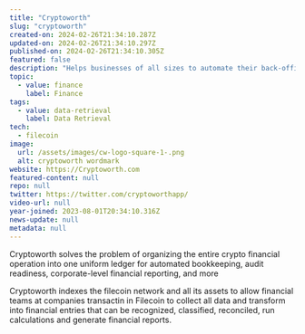 ```yaml
---
title: "Cryptoworth"
slug: "cryptoworth"
created-on: 2024-02-26T21:34:10.287Z
updated-on: 2024-02-26T21:34:10.297Z
published-on: 2024-02-26T21:34:10.305Z
featured: false
description: "Helps businesses of all sizes to automate their back-office crypto accounting tasks."
topic:
  - value: finance
    label: Finance
tags:
  - value: data-retrieval
    label: Data Retrieval
tech:
  - filecoin
image:
  url: /assets/images/cw-logo-square-1-.png
  alt: cryptoworth wordmark
website: https://Cryptoworth.com
featured-content: null
repo: null
twitter: https://twitter.com/cryptoworthapp/
video-url: null
year-joined: 2023-08-01T20:34:10.316Z
news-update: null
metadata: null
---
```


Cryptoworth solves the problem of organizing the entire crypto financial operation into one uniform ledger for automated bookkeeping, audit readiness, corporate-level financial reporting, and more

Cryptoworth indexes the filecoin network and all its assets to allow financial teams at companies transactin in Filecoin to collect all data and transform into financial entries that can be recognized, classified, reconciled, run calculations and generate financial reports.
